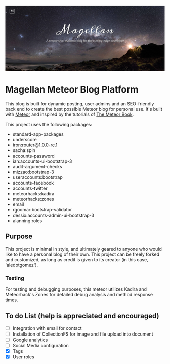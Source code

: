 ![](/public/images/screenshot.png)

# Magellan Meteor Blog Platform

This blog is built for dynamic posting, user admins and an SEO-friendly back end to create the best possible Meteor blog for personal use.
It's built with [Meteor](http://meteor.com) and inspired by the tutorials of [The Meteor Book](http://themeteorbook.com).

This project uses the following packages:

- standard-app-packages
- underscore
- iron:router@1.0.0-rc.1
- sacha:spin
- accounts-password
- ian:accounts-ui-bootstrap-3
- audit-argument-checks
- mizzao:bootstrap-3
- useraccounts:bootstrap
- accounts-facebook
- accounts-twitter
- meteorhacks:kadira
- meteorhacks:zones
- email
- rgoomar:bootstrap-validator
- dessix:accounts-admin-ui-bootstrap-3
- alanning:roles


## Purpose

This project is minimal in style, and ultimately geared to anyone who would like to have a personal blog of their own. This project can be freely forked and customized, as long as credit is given to its creator (in this case, 'aledotgomez').

### Testing
For testing and debugging purposes, this meteor utilizes Kadira and Meteorhack's Zones for detailed debug analysis and method response times.


## To do List (help is appreciated and encouraged)

- [ ] Integration with email for contact
- [ ] Installation of CollectionFS for image and file upload into document
- [ ] Google analytics
- [ ] Social Media configuration
- [x] Tags
- [x] User roles
